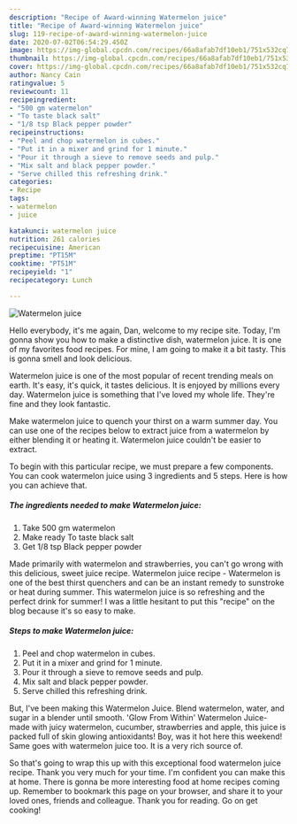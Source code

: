 ```yaml
---
description: "Recipe of Award-winning Watermelon juice"
title: "Recipe of Award-winning Watermelon juice"
slug: 119-recipe-of-award-winning-watermelon-juice
date: 2020-07-02T06:54:29.450Z
image: https://img-global.cpcdn.com/recipes/66a8afab7df10eb1/751x532cq70/watermelon-juice-recipe-main-photo.jpg
thumbnail: https://img-global.cpcdn.com/recipes/66a8afab7df10eb1/751x532cq70/watermelon-juice-recipe-main-photo.jpg
cover: https://img-global.cpcdn.com/recipes/66a8afab7df10eb1/751x532cq70/watermelon-juice-recipe-main-photo.jpg
author: Nancy Cain
ratingvalue: 5
reviewcount: 11
recipeingredient:
- "500 gm watermelon"
- "To taste black salt"
- "1/8 tsp Black pepper powder"
recipeinstructions:
- "Peel and chop watermelon in cubes."
- "Put it in a mixer and grind for 1 minute."
- "Pour it through a sieve to remove seeds and pulp."
- "Mix salt and black pepper powder."
- "Serve chilled this refreshing drink."
categories:
- Recipe
tags:
- watermelon
- juice

katakunci: watermelon juice 
nutrition: 261 calories
recipecuisine: American
preptime: "PT15M"
cooktime: "PT51M"
recipeyield: "1"
recipecategory: Lunch

---
```



![Watermelon juice](https://img-global.cpcdn.com/recipes/66a8afab7df10eb1/751x532cq70/watermelon-juice-recipe-main-photo.jpg)

Hello everybody, it's me again, Dan, welcome to my recipe site. Today, I'm gonna show you how to make a distinctive dish, watermelon juice. It is one of my favorites food recipes. For mine, I am going to make it a bit tasty. This is gonna smell and look delicious.

Watermelon juice is one of the most popular of recent trending meals on earth. It's easy, it's quick, it tastes delicious. It is enjoyed by millions every day. Watermelon juice is something that I've loved my whole life. They're fine and they look fantastic.

Make watermelon juice to quench your thirst on a warm summer day. You can use one of the recipes below to extract juice from a watermelon by either blending it or heating it. Watermelon juice couldn&#39;t be easier to extract.


To begin with this particular recipe, we must prepare a few components. You can cook watermelon juice using 3 ingredients and 5 steps. Here is how you can achieve that.

<!--inarticleads1-->

##### The ingredients needed to make Watermelon juice:

1. Take 500 gm watermelon
1. Make ready To taste black salt
1. Get 1/8 tsp Black pepper powder


Made primarily with watermelon and strawberries, you can&#39;t go wrong with this delicious, sweet juice recipe. Watermelon juice recipe - Watermelon is one of the best thirst quenchers and can be an instant remedy to sunstroke or heat during summer. This watermelon juice is so refreshing and the perfect drink for summer! I was a little hesitant to put this &#34;recipe&#34; on the blog because it&#39;s so easy to make. 

<!--inarticleads2-->

##### Steps to make Watermelon juice:

1. Peel and chop watermelon in cubes.
1. Put it in a mixer and grind for 1 minute.
1. Pour it through a sieve to remove seeds and pulp.
1. Mix salt and black pepper powder.
1. Serve chilled this refreshing drink.


But, I&#39;ve been making this Watermelon Juice. Blend watermelon, water, and sugar in a blender until smooth. &#39;Glow From Within&#39; Watermelon Juice- made with juicy watermelon, cucumber, strawberries and apple, this juice is packed full of skin glowing antioxidants! Boy, was it hot here this weekend! Same goes with watermelon juice too. It is a very rich source of. 

So that's going to wrap this up with this exceptional food watermelon juice recipe. Thank you very much for your time. I'm confident you can make this at home. There is gonna be more interesting food at home recipes coming up. Remember to bookmark this page on your browser, and share it to your loved ones, friends and colleague. Thank you for reading. Go on get cooking!
